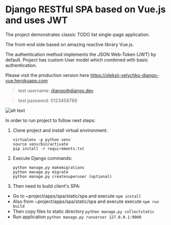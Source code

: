 # Django RESTful SPA based on Vue.js and uses JWT

The project demonstrates classic TODO list single-page application.

The front-end side based on amazing reactive library Vue.js.

The authentication method implements the JSON Web-Token (JWT) by default.
Project has custom User model which combined with basic authentication.

Please visit the production version here <a href="https://oleksii-velychko-django-vue.herokuapp.com" target="_blank">
https://oleksii-velychko-django-vue.herokuapp.com</a>

> test username: django@django.dev

> test password: 0123456789

![alt text](https://raw.githubusercontent.com/oleksii-velychko/django-vue/master/screenshot.png)

In order to run project to follow next steps:

1. Clone project and install virtual environment:

    ```
    virtualenv -p python venv
    source venv/bin/activate
    pip install -r requirements.txt
    ```

2. Execute Django commands:

    ```
    python manage.py makemigrations
    python manage.py migrate
    python manage.py createsuperuser (optional)
    ```

3. Then need to build client's SPA:

 - Go to ~project/apps/spa/static/spa and execute `npm install`
 - Also from ~project/apps/spa/static/spa and execute execute `npm run build`
 - Then copy files to static directory `python manage.py collectstatic`
 - Run application `python manage.py runserver 127.0.0.1:9000`
